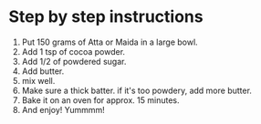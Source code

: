 <h1> Step by step instructions</h1>

1.  Put 150 grams of Atta or Maida in a large bowl.
2.  Add 1 tsp of cocoa powder.
3. Add 1/2 of  powdered sugar.
4. Add butter.
5. mix well.
6. Make sure a thick batter. if it's too powdery, add more butter.
7. Bake it on an oven for approx. 15 minutes.
8. And enjoy! Yummmm!

